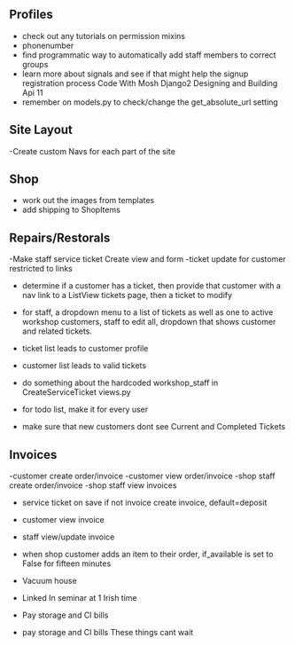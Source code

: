 ## Profiles

- check out any tutorials on permission mixins
- phonenumber
- find programmatic way to automatically add staff members to correct groups
- learn more about signals and see if that might help the signup registration
  process Code With Mosh Django2 Designing and Building Api 11
- remember on models.py to check/change the get_absolute_url setting

## Site Layout

-Create custom Navs for each part of the site

## Shop

- work out the images from templates
- add shipping to ShopItems

## Repairs/Restorals

-Make staff service ticket Create view and form
-ticket update for customer restricted to links

- determine if a customer has a ticket, then provide that customer with a nav
  link to a ListView tickets page, then a ticket to modify
- for staff, a dropdown menu to a list of tickets as well as one to active
  workshop customers, staff to edit all, dropdown that shows customer and
  related tickets.
- ticket list leads to customer profile
- customer list leads to valid tickets
- do something about the hardcoded workshop_staff in
  CreateServiceTicket views.py

- for todo list, make it for every user
- make sure that new customers dont see Current and Completed Tickets

## Invoices

-customer create order/invoice
-customer view order/invoice
-shop staff create order/invoice
-shop staff view invoices

- service ticket on save if not invoice create invoice, default=deposit
- customer view invoice
- staff view/update invoice

- when shop customer adds an item to their order, if_available is set to False
  for fifteen minutes


- Vacuum house
- Linked In seminar at 1 Irish time
- Pay storage and CI bills
- pay storage and CI bills These things cant wait